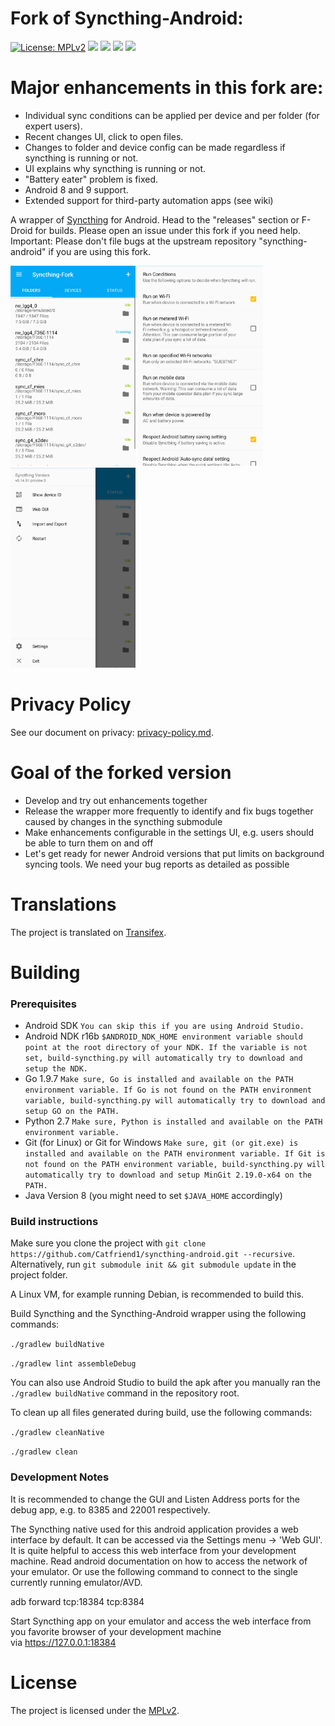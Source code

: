# Fork of Syncthing-Android:

[![License: MPLv2](https://img.shields.io/badge/License-MPLv2-blue.svg)](https://opensource.org/licenses/MPL-2.0)
<a href="https://github.com/Catfriend1/syncthing-android/releases" alt="GitHub release"><img src="https://img.shields.io/github/release/Catfriend1/syncthing-android/all.svg" /></a>
<a href="https://f-droid.org/de/packages/com.github.catfriend1.syncthingandroid" alt="F-Droid release"><img src="https://img.shields.io/f-droid/v/com.github.catfriend1.syncthingandroid.svg" /></a>
<a href="https://play.google.com/store/apps/details?id=com.github.catfriend1.syncthingandroid" alt="G-Play release"><img src="https://img.shields.io/badge/g--play-1.0.0.15-blue.svg" /></a>
<a href="https://liberapay.com/~1534877" alt="LiberaPay"><img src="https://img.shields.io/liberapay/patrons/Syncthing-Fork.svg?style=social" /></a>

# Major enhancements in this fork are:
- Individual sync conditions can be applied per device and per folder (for expert users).
- Recent changes UI, click to open files.
- Changes to folder and device config can be made regardless if syncthing is running or not.
- UI explains why syncthing is running or not.
- "Battery eater" problem is fixed.
- Android 8 and 9 support.
- Extended support for third-party automation apps (see wiki)

A wrapper of [Syncthing](https://github.com/syncthing/syncthing) for Android. Head to the "releases" section or F-Droid for builds. Please open an issue under this fork if you need help. Important: Please don't file bugs at the upstream repository "syncthing-android" if you are using this fork.

<img src="app/src/main/play/en-GB/listing/phoneScreenshots/screenshot_phone_12.png" alt="screenshot 1" width="200" /> <img src="app/src/main/play/en-GB/listing/phoneScreenshots/screenshot_phone_11.png" alt="screenshot 2" width="200" /> <img src="app/src/main/play/en-GB/listing/phoneScreenshots/screenshot_phone_09.png" alt="screenshot 3" width="200" />

# Privacy Policy
See our document on privacy: [privacy-policy.md](https://github.com/Catfriend1/syncthing-android/blob/master/privacy-policy.md).

# Goal of the forked version
- Develop and try out enhancements together
- Release the wrapper more frequently to identify and fix bugs together caused by changes in the syncthing submodule
- Make enhancements configurable in the settings UI, e.g. users should be able to turn them on and off
- Let's get ready for newer Android versions that put limits on background syncing tools. We need your bug reports as detailed as possible

# Translations

The project is translated on [Transifex](https://www.transifex.com/projects/p/syncthing-android-1).

# Building

### Prerequisites
- Android SDK
`You can skip this if you are using Android Studio.`
- Android NDK r16b
`$ANDROID_NDK_HOME environment variable should point at the root directory of your NDK. If the variable is not set, build-syncthing.py will automatically try to download and setup the NDK.`
- Go 1.9.7
`Make sure, Go is installed and available on the PATH environment variable. If Go is not found on the PATH environment variable, build-syncthing.py will automatically try to download and setup GO on the PATH.`
- Python 2.7
`Make sure, Python is installed and available on the PATH environment variable.`
- Git (for Linux) or Git for Windows
`Make sure, git (or git.exe) is installed and available on the PATH environment variable. If Git is not found on the PATH environment variable, build-syncthing.py will automatically try to download and setup MinGit 2.19.0-x64 on the PATH.`
- Java Version 8 (you might need to set `$JAVA_HOME` accordingly)

### Build instructions

Make sure you clone the project with
`git clone https://github.com/Catfriend1/syncthing-android.git --recursive`.
Alternatively, run `git submodule init && git submodule update` in the project folder.

A Linux VM, for example running Debian, is recommended to build this.

Build Syncthing and the Syncthing-Android wrapper using the following commands:

`./gradlew buildNative`

`./gradlew lint assembleDebug`

You can also use Android Studio to build the apk after you manually ran the `./gradlew buildNative` command in the repository root.

To clean up all files generated during build, use the following commands:

`./gradlew cleanNative`

`./gradlew clean`

### Development Notes

It is recommended to change the GUI and Listen Address ports for the debug app, e.g. to 8385 and 22001 respectively.

The Syncthing native used for this android application provides a web interface by default. It can be accessed via the Settings menu -> 'Web GUI'. It is quite helpful to access this web interface from your development machine. Read android documentation on how to access the network of your emulator. Or use the following command to connect to the single currently running emulator/AVD.

adb forward tcp:18384 tcp:8384

Start Syncthing app on your emulator and access the web interface from you favorite browser of your development machine via https://127.0.0.1:18384

# License

The project is licensed under the [MPLv2](LICENSE).
